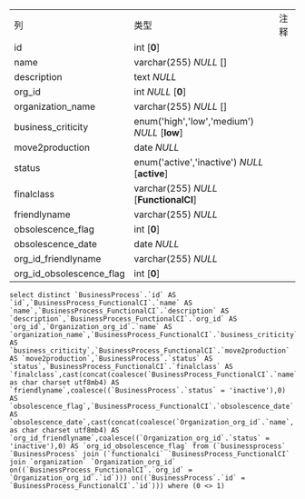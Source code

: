 |                          |                                               |      |
| :----------------------- | --------------------------------------------- | ---- |
| 列                       | 类型                                          | 注释 |
| id                       | int [**0**]                                   |      |
| name                     | varchar(255) *NULL* []                        |      |
| description              | text *NULL*                                   |      |
| org_id                   | int *NULL* [**0**]                            |      |
| organization_name        | varchar(255) *NULL* []                        |      |
| business_criticity       | enum('high','low','medium') *NULL* [**low**]  |      |
| move2production          | date *NULL*                                   |      |
| status                   | enum('active','inactive') *NULL* [**active**] |      |
| finalclass               | varchar(255) *NULL* [**FunctionalCI**]        |      |
| friendlyname             | varchar(255) *NULL*                           |      |
| obsolescence_flag        | int [**0**]                                   |      |
| obsolescence_date        | date *NULL*                                   |      |
| org_id_friendlyname      | varchar(255) *NULL*                           |      |
| org_id_obsolescence_flag | int [**0**]                                   |      |

```
select distinct `BusinessProcess`.`id` AS `id`,`BusinessProcess_FunctionalCI`.`name` AS `name`,`BusinessProcess_FunctionalCI`.`description` AS `description`,`BusinessProcess_FunctionalCI`.`org_id` AS `org_id`,`Organization_org_id`.`name` AS `organization_name`,`BusinessProcess_FunctionalCI`.`business_criticity` AS `business_criticity`,`BusinessProcess_FunctionalCI`.`move2production` AS `move2production`,`BusinessProcess`.`status` AS `status`,`BusinessProcess_FunctionalCI`.`finalclass` AS `finalclass`,cast(concat(coalesce(`BusinessProcess_FunctionalCI`.`name`,'')) as char charset utf8mb4) AS `friendlyname`,coalesce((`BusinessProcess`.`status` = 'inactive'),0) AS `obsolescence_flag`,`BusinessProcess_FunctionalCI`.`obsolescence_date` AS `obsolescence_date`,cast(concat(coalesce(`Organization_org_id`.`name`,'')) as char charset utf8mb4) AS `org_id_friendlyname`,coalesce((`Organization_org_id`.`status` = 'inactive'),0) AS `org_id_obsolescence_flag` from (`businessprocess` `BusinessProcess` join (`functionalci` `BusinessProcess_FunctionalCI` join `organization` `Organization_org_id` on((`BusinessProcess_FunctionalCI`.`org_id` = `Organization_org_id`.`id`))) on((`BusinessProcess`.`id` = `BusinessProcess_FunctionalCI`.`id`))) where (0 <> 1)
```

